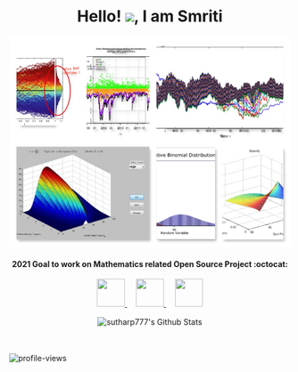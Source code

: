 
<p align="center">
  <h1 align="center">Hello! <img src="https://github.com/TheDudeThatCode/TheDudeThatCode/blob/master/Assets/Hi.gif" width="35px">, I am Smriti </h1>
</p>

![](https://github.com/seepls/seepls/blob/main/c2.png)

<!--
<h4 align="center"> I’m currently working on :octocat: <a href="https://www.ideseven.live/">online web ide</a>
  </h4>
-->  
<h4 align="center">
    <b> 2021 Goal to work on Mathematics related Open Source Project :octocat: </b>
</h4>


<p align="center">
  

  <a title="LinkedIn" href="https://www.linkedin.com/in/smriti-tiwari-2016/">
    <img src="https://cdn4.iconfinder.com/data/icons/social-media-and-logos-11/32/Logo_LinkedIn-512.png" width="50" height="50" />
  </a>
  &nbsp;
  &nbsp;
  
  <a title="Email" href="mailto:smrititiwari2016@gmail.com">
    <img src="https://cdn4.iconfinder.com/data/icons/social-media-and-logos-11/32/Logo_Gmail_envelope_letter_email-512.png" width="50" height="50" />
  </a>
  &nbsp;
  &nbsp;
  
  
  
  <a title="Twitter" href="https://twitter.com/Smriti_Tiwari_">
    <img src="https://cdn4.iconfinder.com/data/icons/social-media-and-logos-11/32/Logo_Twitter_bird-512.png" width="50" height="50" />
  </a>
</p>

<!--
<p align="center">
    <img align="center" alt="sutharp777's Github Stats" src="https://github-readme-stats.vercel.app/api?username=seepls&show_icons=true&hide_border=true" />
</p>
-->
<p align="center">
    <img align="center" alt="sutharp777's Github Stats" src="https://github-readme-streak-stats.herokuapp.com/?user=seepls" />
</p>
<br>
<br>
<img src="https://komarev.com/ghpvc/?username=seepls&color=blueviolet" alt="profile-views">
